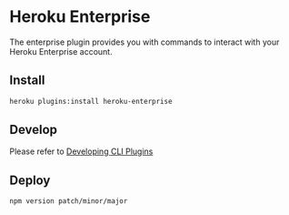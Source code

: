 # Heroku Enterprise
The enterprise plugin provides you with commands to interact with your Heroku
Enterprise account.

## Install

```sh
heroku plugins:install heroku-enterprise
```

## Develop
Please refer to [Developing CLI Plugins](https://devcenter.heroku.com/articles/developing-cli-plugins)

## Deploy

```sh
npm version patch/minor/major
```
